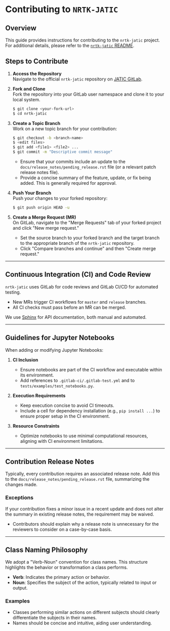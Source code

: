 # Contributing to `NRTK-JATIC`

## Overview
This guide provides instructions for contributing to the `nrtk-jatic` project. For additional details, please refer to the [`nrtk-jatic` README](README.md).

## Steps to Contribute

1. **Access the Repository**  
   Navigate to the official `nrtk-jatic` repository on [JATIC GitLab](https://gitlab.jatic.net/jatic/kitware/nrtk-jatic).

2. **Fork and Clone**  
   Fork the repository into your GitLab user namespace and clone it to your local system.

   ```bash
   $ git clone <your-fork-url>
   $ cd nrtk-jatic
   ```

3. **Create a Topic Branch**  
   Work on a new topic branch for your contribution:

   ```bash
   $ git checkout -b <branch-name>
   $ <edit files>
   $ git add <file1> <file2> ...
   $ git commit -m "Descriptive commit message"
   ```

   - Ensure that your commits include an update to the `docs/release_notes/pending_release.rst` file (or a relevant patch release notes file).  
   - Provide a concise summary of the feature, update, or fix being added. This is generally required for approval.

4. **Push Your Branch**  
   Push your changes to your forked repository:

   ```bash
   $ git push origin HEAD -u
   ```

5. **Create a Merge Request (MR)**  
   On GitLab, navigate to the "Merge Requests" tab of your forked project and click "New merge request."  

   - Set the source branch to your forked branch and the target branch to the appropriate branch of the `nrtk-jatic` repository.  
   - Click "Compare branches and continue" and then "Create merge request."

---

## Continuous Integration (CI) and Code Review
`nrtk-jatic` uses GitLab for code reviews and GitLab CI/CD for automated testing.  
- New MRs trigger CI workflows for `master` and `release` branches.  
- All CI checks must pass before an MR can be merged.

We use [Sphinx](https://www.sphinx-doc.org/) for API documentation, both manual and automated.

---

## Guidelines for Jupyter Notebooks
When adding or modifying Jupyter Notebooks:

1. **CI Inclusion**  
   - Ensure notebooks are part of the CI workflow and executable within its environment.  
   - Add references to `.gitlab-ci/.gitlab-test.yml` and to `tests/examples/test_notebooks.py`.

2. **Execution Requirements**  
   - Keep execution concise to avoid CI timeouts.  
   - Include a cell for dependency installation (e.g., `pip install ...`) to ensure proper setup in the CI environment.

3. **Resource Constraints**  
   - Optimize notebooks to use minimal computational resources, aligning with CI environment limitations.

---

## Contribution Release Notes
Typically, every contribution requires an associated release note. Add this to the `docs/release_notes/pending_release.rst` file, summarizing the changes made.

### Exceptions
If your contribution fixes a minor issue in a recent update and does not alter the summary in existing release notes, the requirement may be waived.  
- Contributors should explain why a release note is unnecessary for the reviewers to consider on a case-by-case basis.

---

## Class Naming Philosophy
We adopt a "Verb-Noun" convention for class names. This structure highlights the behavior or transformation a class performs.  
- **Verb**: Indicates the primary action or behavior.  
- **Noun**: Specifies the subject of the action, typically related to input or output.  

### Examples
- Classes performing similar actions on different subjects should clearly differentiate the subjects in their names.  
- Names should be concise and intuitive, aiding user understanding.

